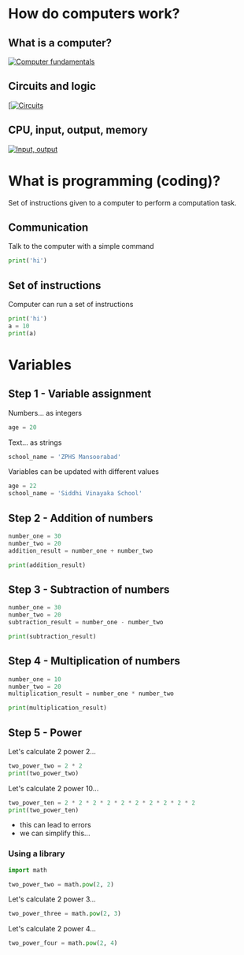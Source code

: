 # How do computers work?

## What is a computer?

[![Computer fundamentals](https://img.youtube.com/vi/mCq8-xTH7jA/maxresdefault.jpg)](https://www.youtube.com/watch?v=mCq8-xTH7jA)

## Circuits and logic

[[![Circuits](https://img.youtube.com/vi/ZoqMiFKspAA/maxresdefault.jpg)](https://www.youtube.com/watch?v=ZoqMiFKspAA)

## CPU, input, output, memory

[![Input, output](https://img.youtube.com/vi/DKGZlaPlVLY/maxresdefault.jpg)](https://www.youtube.com/watch?v=DKGZlaPlVLY)


# What is programming (coding)?

Set of instructions given to a computer to perform a computation task.

## Communication

Talk to the computer with a simple command

```py
print('hi')
```

## Set of instructions

Computer can run a set of instructions

```py
print('hi')
a = 10
print(a)
```

# Variables

## Step 1 - Variable assignment

Numbers... as integers
```py
age = 20
```

Text... as strings
```py
school_name = 'ZPHS Mansoorabad'
```

Variables can be updated with different values

```py
age = 22
school_name = 'Siddhi Vinayaka School'
```

## Step 2 - Addition of numbers

```py
number_one = 30
number_two = 20
addition_result = number_one + number_two

print(addition_result)
```

## Step 3 - Subtraction of numbers

```py
number_one = 30
number_two = 20
subtraction_result = number_one - number_two

print(subtraction_result)
```

## Step 4 - Multiplication of numbers

```py
number_one = 10
number_two = 20
multiplication_result = number_one * number_two

print(multiplication_result)
```

## Step 5 - Power

Let's calculate 2 power 2...
```py
two_power_two = 2 * 2
print(two_power_two)
```

Let's calculate 2 power 10...
```py
two_power_ten = 2 * 2 * 2 * 2 * 2 * 2 * 2 * 2 * 2 * 2
print(two_power_ten)
```

- this can lead to errors
- we can simplify this...

### Using a library

```py
import math

two_power_two = math.pow(2, 2)
```

Let's calculate 2 power 3...
```py
two_power_three = math.pow(2, 3)
```

Let's calculate 2 power 4...
```py
two_power_four = math.pow(2, 4)
```

